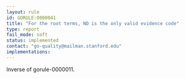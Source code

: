 ```yaml
---
layout: rule
id: GORULE:0000041
title: "For the root terms, ND is the only valid evidence code"
type: report
fail_mode: soft
status: implemented
contact: "go-quality@mailman.stanford.edu"
implementations:
---
```


Inverse of gorule-0000011.
